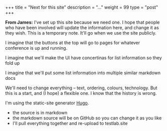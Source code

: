 +++
title = "Next for this site"
description = "..."
weight = 99
type = "post"
+++

**From James:** I've set up this site because we need one.
I hope that people who have been involved will update the information here, and change it as they wish.
This is a temporary note. It'll go when we use the site publicly.

I imagine that the buttons at the top will go to pages for whatever conference is up and running.

I imagine that we'll make the UI have concertinas for list information so they fold up

I imagine that we'll put some list information into multiple similar markdown docs


We'll need to change everything – text, ordering, colours, technology. But this is a start, and (I hope) a flexible one.
I know that the history is wrong.

I'm using the static-site generator [Hugo](http://gohugo.io "Hugo :: A fast and modern static website engine").

- the source is in markdown
- the markdown source will be on GitHub so you can change it as you like
- I'll pull everything together and re-upload to testlab.site
